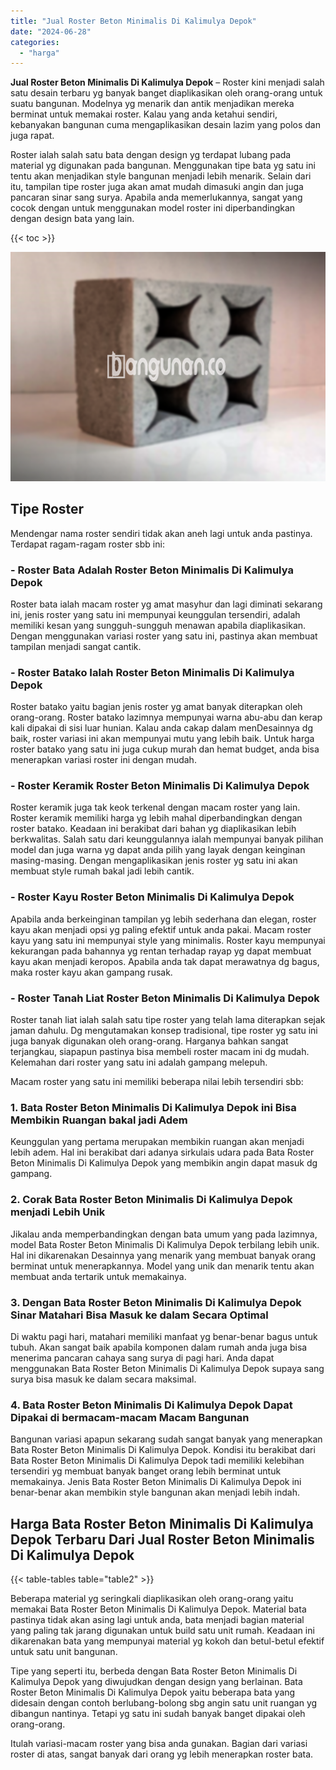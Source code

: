 ```yaml
---
title: "Jual Roster Beton Minimalis Di Kalimulya Depok"
date: "2024-06-28"
categories: 
  - "harga"
---
```


**Jual Roster Beton Minimalis Di Kalimulya Depok** – Roster kini menjadi salah satu desain terbaru yg banyak banget diaplikasikan oleh orang-orang untuk suatu bangunan. Modelnya yg menarik dan antik menjadikan mereka berminat untuk memakai roster. Kalau yang anda ketahui sendiri, kebanyakan bangunan cuma mengaplikasikan desain lazim yang polos dan juga rapat.

Roster ialah salah satu bata dengan design yg terdapat lubang pada material yg digunakan pada bangunan. Menggunakan tipe bata yg satu ini tentu akan menjadikan style bangunan menjadi lebih menarik. Selain dari itu, tampilan tipe roster juga akan amat mudah dimasuki angin dan juga pancaran sinar sang surya. Apabila anda memerlukannya, sangat yang cocok dengan untuk menggunakan model roster ini diperbandingkan dengan design bata yang lain.

{{< toc >}}

![Jual Roster Beton Minimalis Di Kalimulya Depok](/images/bata-roster-minimalis-23.png)

## Tipe Roster

Mendengar nama roster sendiri tidak akan aneh lagi untuk anda pastinya. Terdapat ragam-ragam roster sbb ini:

### \- Roster Bata Adalah Roster Beton Minimalis Di Kalimulya Depok

Roster bata ialah macam roster yg amat masyhur dan lagi diminati sekarang ini, jenis roster yang satu ini mempunyai keunggulan tersendiri, adalah memiliki kesan yang sungguh-sungguh menawan apabila diaplikasikan. Dengan menggunakan variasi roster yang satu ini, pastinya akan membuat tampilan menjadi sangat cantik.

### \- Roster Batako Ialah Roster Beton Minimalis Di Kalimulya Depok

Roster batako yaitu bagian jenis roster yg amat banyak diterapkan oleh orang-orang. Roster batako lazimnya mempunyai warna abu-abu dan kerap kali dipakai di sisi luar hunian. Kalau anda cakap dalam menDesainnya dg baik, roster variasi ini akan mempunyai mutu yang lebih baik. Untuk harga roster batako yang satu ini juga cukup murah dan hemat budget, anda bisa menerapkan variasi roster ini dengan mudah.

### \- Roster Keramik Roster Beton Minimalis Di Kalimulya Depok

Roster keramik juga tak keok terkenal dengan macam roster yang lain. Roster keramik memiliki harga yg lebih mahal diperbandingkan dengan roster batako. Keadaan ini berakibat dari bahan yg diaplikasikan lebih berkwalitas. Salah satu dari keunggulannya ialah mempunyai banyak pilihan model dan juga warna yg dapat anda pilih yang layak dengan keinginan masing-masing. Dengan mengaplikasikan jenis roster yg satu ini akan membuat style rumah bakal jadi lebih cantik.

### \- Roster Kayu Roster Beton Minimalis Di Kalimulya Depok

Apabila anda berkeinginan tampilan yg lebih sederhana dan elegan, roster kayu akan menjadi opsi yg paling efektif untuk anda pakai. Macam roster kayu yang satu ini mempunyai style yang minimalis. Roster kayu mempunyai kekurangan pada bahannya yg rentan terhadap rayap yg dapat membuat kayu akan menjadi keropos. Apabila anda tak dapat merawatnya dg bagus, maka roster kayu akan gampang rusak.

### \- Roster Tanah Liat Roster Beton Minimalis Di Kalimulya Depok

Roster tanah liat ialah salah satu tipe roster yang telah lama diterapkan sejak jaman dahulu. Dg mengutamakan konsep tradisional, tipe roster yg satu ini juga banyak digunakan oleh orang-orang. Harganya bahkan sangat terjangkau, siapapun pastinya bisa membeli roster macam ini dg mudah. Kelemahan dari roster yang satu ini adalah gampang melepuh.

Macam roster yang satu ini memiliki beberapa nilai lebih tersendiri sbb:

### 1\. Bata Roster Beton Minimalis Di Kalimulya Depok ini Bisa Membikin Ruangan bakal jadi Adem

Keunggulan yang pertama merupakan membikin ruangan akan menjadi lebih adem. Hal ini berakibat dari adanya sirkulais udara pada Bata Roster Beton Minimalis Di Kalimulya Depok yang membikin angin dapat masuk dg gampang.

### 2\. Corak Bata Roster Beton Minimalis Di Kalimulya Depok menjadi Lebih Unik

Jikalau anda memperbandingkan dengan bata umum yang pada lazimnya, model Bata Roster Beton Minimalis Di Kalimulya Depok terbilang lebih unik. Hal ini dikarenakan Desainnya yang menarik yang membuat banyak orang berminat untuk menerapkannya. Model yang unik dan menarik tentu akan membuat anda tertarik untuk memakainya.

### 3\. Dengan Bata Roster Beton Minimalis Di Kalimulya Depok Sinar Matahari Bisa Masuk ke dalam Secara Optimal

Di waktu pagi hari, matahari memiliki manfaat yg benar-benar bagus untuk tubuh. Akan sangat baik apabila komponen dalam rumah anda juga bisa menerima pancaran cahaya sang surya di pagi hari. Anda dapat menggunakan Bata Roster Beton Minimalis Di Kalimulya Depok supaya sang surya bisa masuk ke dalam secara maksimal.

### 4\. Bata Roster Beton Minimalis Di Kalimulya Depok Dapat Dipakai di bermacam-macam Macam Bangunan

Bangunan variasi apapun sekarang sudah sangat banyak yang menerapkan Bata Roster Beton Minimalis Di Kalimulya Depok. Kondisi itu berakibat dari Bata Roster Beton Minimalis Di Kalimulya Depok tadi memiliki kelebihan tersendiri yg membuat banyak banget orang lebih berminat untuk memakainya. Jenis Bata Roster Beton Minimalis Di Kalimulya Depok ini benar-benar akan membikin style bangunan akan menjadi lebih indah.

## Harga Bata Roster Beton Minimalis Di Kalimulya Depok Terbaru Dari Jual Roster Beton Minimalis Di Kalimulya Depok

{{< table-tables table="table2" >}}

Beberapa material yg seringkali diaplikasikan oleh orang-orang yaitu memakai Bata Roster Beton Minimalis Di Kalimulya Depok. Material bata pastinya tidak akan asing lagi untuk anda, bata menjadi bagian material yang paling tak jarang digunakan untuk build satu unit rumah. Keadaan ini dikarenakan bata yang mempunyai material yg kokoh dan betul-betul efektif untuk satu unit bangunan.

Tipe yang seperti itu, berbeda dengan Bata Roster Beton Minimalis Di Kalimulya Depok yang diwujudkan dengan design yang berlainan. Bata Roster Beton Minimalis Di Kalimulya Depok yaitu beberapa bata yang didesain dengan contoh berlubang-bolong sbg angin satu unit ruangan yg dibangun nantinya. Tetapi yg satu ini sudah banyak banget dipakai oleh orang-orang.

Itulah variasi-macam roster yang bisa anda gunakan. Bagian dari variasi roster di atas, sangat banyak dari orang yg lebih menerapkan roster bata.
